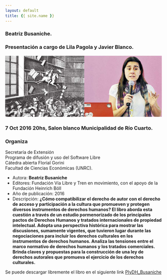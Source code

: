 ```yaml
---
layout: default
title: {{ site.name }}
---
```


### **Beatriz Busaniche.**
### Presentación a cargo de Lila Pagola y Javier Blanco.

![](./img/bea.jpg)

### 7 Oct 2016 20hs, Salon blanco Municipalidad de Río Cuarto.

### Organiza

Secretaría de Extensión  
Programa de difusión y uso del Software Libre  
Cátedra abierta Florial Gorini  
Facultad de Ciencias Económicas (UNRC).

- Autora: **Beatriz Busaniche**
- Editores: Fundación Vía Libre y Tren en movimiento, con el apoyo de la Fundación Heinrich Böll
- Año de publicación: 2016
- Descripción: **¿Cómo compatibilizar el derecho de autor con el derecho de acceso y participación a la cultura que promueven y protegen diversos instrumentos de derechos humanos? El libro aborda esta cuestión a través de un estudio pormenorizado de los principales pactos de Derechos Humanos y tratados internacionales de propiedad intelectual. Adopta una perspectiva histórica para mostrar las discusiones, sumamente vigentes, que tuvieron lugar durante las negociaciones para incluir los derechos culturales en los instrumentos de derechos humanos. Analiza las tensiones entre el marco normativo de derechos humanos y los tratados comerciales. Brinda claves y propuestas para la construcción de una ley de derechos autorales que promueva el ejercicio de los derechos culturales.**

Se puede descargar libremente el libro en el siguiente link [PIyDH_Busaniche](
http://www.vialibre.org.ar/wp-content/uploads/2016/04/piydh_busaniche.pdf)

